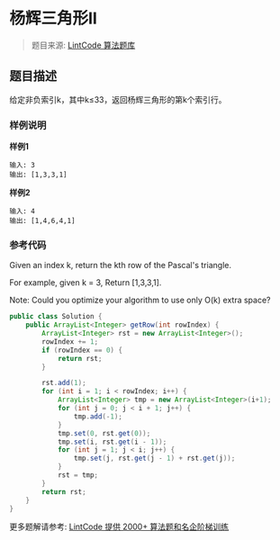 # 杨辉三角形II
 > 题目来源: [LintCode 算法题库](https://www.lintcode.com/problem/pascals-triangle-ii/?utm_source=sc-github-wzz)
 ## 题目描述
 给定非负索引k，其中k≤33，返回杨辉三角形的第k个索引行。
 ### 样例说明
 **样例1**

```
输入: 3
输出: [1,3,3,1]
```

**样例2**

```
输入: 4
输出: [1,4,6,4,1]
```
 ### 参考代码
 Given an index k, return the kth row of the Pascal's triangle.

For example, given k = 3,
Return [1,3,3,1].

Note:
Could you optimize your algorithm to use only O(k) extra space?
```java
public class Solution {
    public ArrayList<Integer> getRow(int rowIndex) {
        ArrayList<Integer> rst = new ArrayList<Integer>();
        rowIndex += 1;
        if (rowIndex == 0) {
            return rst;
        }

        rst.add(1);
        for (int i = 1; i < rowIndex; i++) {
            ArrayList<Integer> tmp = new ArrayList<Integer>(i+1);
            for (int j = 0; j < i + 1; j++) {
                tmp.add(-1);
            }
            tmp.set(0, rst.get(0));
            tmp.set(i, rst.get(i - 1));
            for (int j = 1; j < i; j++) {
                tmp.set(j, rst.get(j - 1) + rst.get(j));
            }
            rst = tmp;
        }
        return rst;
    }
}
```
 更多题解请参考: [LintCode 提供 2000+ 算法题和名企阶梯训练](https://www.lintcode.com/problem/?utm_source=sc-github-wzz)